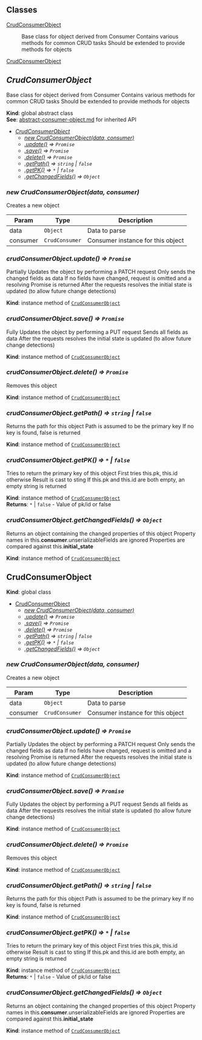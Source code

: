 ## Classes

<dl>
<dt><a href="#CrudConsumerObject">CrudConsumerObject</a></dt>
<dd><p>Base class for object derived from Consumer
Contains various methods for common CRUD tasks
Should be extended to provide methods for objects</p>
</dd>
<dt><a href="#CrudConsumerObject">CrudConsumerObject</a></dt>
<dd></dd>
</dl>

<a name="CrudConsumerObject"></a>

## *CrudConsumerObject*
Base class for object derived from Consumer
Contains various methods for common CRUD tasks
Should be extended to provide methods for objects

**Kind**: global abstract class  
**See**: [abstract-consumer-object.md](abstract-consumer-object.md) for inherited API  

* *[CrudConsumerObject](#CrudConsumerObject)*
    * *[new CrudConsumerObject(data, consumer)](#new_CrudConsumerObject_new)*
    * *[.update()](#CrudConsumerObject+update) ⇒ <code>Promise</code>*
    * *[.save()](#CrudConsumerObject+save) ⇒ <code>Promise</code>*
    * *[.delete()](#CrudConsumerObject+delete) ⇒ <code>Promise</code>*
    * *[.getPath()](#CrudConsumerObject+getPath) ⇒ <code>string</code> &#124; <code>false</code>*
    * *[.getPK()](#CrudConsumerObject+getPK) ⇒ <code>\*</code> &#124; <code>false</code>*
    * *[.getChangedFields()](#CrudConsumerObject+getChangedFields) ⇒ <code>Object</code>*

<a name="new_CrudConsumerObject_new"></a>

### *new CrudConsumerObject(data, consumer)*
Creates a new object


| Param | Type | Description |
| --- | --- | --- |
| data | <code>Object</code> | Data to parse |
| consumer | <code>CrudConsumer</code> | Consumer instance for this object |

<a name="CrudConsumerObject+update"></a>

### *crudConsumerObject.update() ⇒ <code>Promise</code>*
Partially Updates the object by performing a PATCH request
Only sends the changed fields as data
If no fields have changed, request is omitted and a resolving Promise is returned
After the requests resolves the initial state is updated (to allow future change detections)

**Kind**: instance method of <code>[CrudConsumerObject](#CrudConsumerObject)</code>  
<a name="CrudConsumerObject+save"></a>

### *crudConsumerObject.save() ⇒ <code>Promise</code>*
Fully Updates the object by performing a PUT request
Sends all fields as data
After the requests resolves the initial state is updated (to allow future change detections)

**Kind**: instance method of <code>[CrudConsumerObject](#CrudConsumerObject)</code>  
<a name="CrudConsumerObject+delete"></a>

### *crudConsumerObject.delete() ⇒ <code>Promise</code>*
Removes this object

**Kind**: instance method of <code>[CrudConsumerObject](#CrudConsumerObject)</code>  
<a name="CrudConsumerObject+getPath"></a>

### *crudConsumerObject.getPath() ⇒ <code>string</code> &#124; <code>false</code>*
Returns the path for this object
Path is assumed to be the primary key
If no key is found, false is returned

**Kind**: instance method of <code>[CrudConsumerObject](#CrudConsumerObject)</code>  
<a name="CrudConsumerObject+getPK"></a>

### *crudConsumerObject.getPK() ⇒ <code>\*</code> &#124; <code>false</code>*
Tries to return the primary key of this object
First tries this.pk, this.id otherwise
Result is cast to sting
If this.pk and this.id are both empty, an empty string is returned

**Kind**: instance method of <code>[CrudConsumerObject](#CrudConsumerObject)</code>  
**Returns**: <code>\*</code> &#124; <code>false</code> - Value of pk/id or false  
<a name="CrudConsumerObject+getChangedFields"></a>

### *crudConsumerObject.getChangedFields() ⇒ <code>Object</code>*
Returns an object containing the changed properties of this object
Property names in this.__consumer__.unserializableFields are ignored
Properties are compared against this.__initial_state__

**Kind**: instance method of <code>[CrudConsumerObject](#CrudConsumerObject)</code>  
<a name="CrudConsumerObject"></a>

## CrudConsumerObject
**Kind**: global class  

* [CrudConsumerObject](#CrudConsumerObject)
    * *[new CrudConsumerObject(data, consumer)](#new_CrudConsumerObject_new)*
    * *[.update()](#CrudConsumerObject+update) ⇒ <code>Promise</code>*
    * *[.save()](#CrudConsumerObject+save) ⇒ <code>Promise</code>*
    * *[.delete()](#CrudConsumerObject+delete) ⇒ <code>Promise</code>*
    * *[.getPath()](#CrudConsumerObject+getPath) ⇒ <code>string</code> &#124; <code>false</code>*
    * *[.getPK()](#CrudConsumerObject+getPK) ⇒ <code>\*</code> &#124; <code>false</code>*
    * *[.getChangedFields()](#CrudConsumerObject+getChangedFields) ⇒ <code>Object</code>*

<a name="new_CrudConsumerObject_new"></a>

### *new CrudConsumerObject(data, consumer)*
Creates a new object


| Param | Type | Description |
| --- | --- | --- |
| data | <code>Object</code> | Data to parse |
| consumer | <code>CrudConsumer</code> | Consumer instance for this object |

<a name="CrudConsumerObject+update"></a>

### *crudConsumerObject.update() ⇒ <code>Promise</code>*
Partially Updates the object by performing a PATCH request
Only sends the changed fields as data
If no fields have changed, request is omitted and a resolving Promise is returned
After the requests resolves the initial state is updated (to allow future change detections)

**Kind**: instance method of <code>[CrudConsumerObject](#CrudConsumerObject)</code>  
<a name="CrudConsumerObject+save"></a>

### *crudConsumerObject.save() ⇒ <code>Promise</code>*
Fully Updates the object by performing a PUT request
Sends all fields as data
After the requests resolves the initial state is updated (to allow future change detections)

**Kind**: instance method of <code>[CrudConsumerObject](#CrudConsumerObject)</code>  
<a name="CrudConsumerObject+delete"></a>

### *crudConsumerObject.delete() ⇒ <code>Promise</code>*
Removes this object

**Kind**: instance method of <code>[CrudConsumerObject](#CrudConsumerObject)</code>  
<a name="CrudConsumerObject+getPath"></a>

### *crudConsumerObject.getPath() ⇒ <code>string</code> &#124; <code>false</code>*
Returns the path for this object
Path is assumed to be the primary key
If no key is found, false is returned

**Kind**: instance method of <code>[CrudConsumerObject](#CrudConsumerObject)</code>  
<a name="CrudConsumerObject+getPK"></a>

### *crudConsumerObject.getPK() ⇒ <code>\*</code> &#124; <code>false</code>*
Tries to return the primary key of this object
First tries this.pk, this.id otherwise
Result is cast to sting
If this.pk and this.id are both empty, an empty string is returned

**Kind**: instance method of <code>[CrudConsumerObject](#CrudConsumerObject)</code>  
**Returns**: <code>\*</code> &#124; <code>false</code> - Value of pk/id or false  
<a name="CrudConsumerObject+getChangedFields"></a>

### *crudConsumerObject.getChangedFields() ⇒ <code>Object</code>*
Returns an object containing the changed properties of this object
Property names in this.__consumer__.unserializableFields are ignored
Properties are compared against this.__initial_state__

**Kind**: instance method of <code>[CrudConsumerObject](#CrudConsumerObject)</code>  
